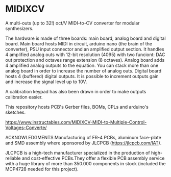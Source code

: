 # MIDIXCV
A multi-outs (up to 32!) oct/V MIDI-to-CV converter for modular synthesizers.

The hardware is made of three boards: main board, analog board and digital board. 
Main board hosts MIDI in circuit, arduino nano (the brain of the converter), PSU input connector and an amplified output section. It handles 4 amplified analog outs with 12-bit resolution (4095) with two funciont: DAC out protection and octaves range extension (8 octaves). 
Analog board adds 4 amplified analog outputs to the equation. You can stack more than one analog board in order to increase the number of analog outs. 
Digital board hosts 4 (buffered) digital outputs. It is possible to increment outputs gain and increase the signal level up to 10V.

A calibration keypad has also been drawn in order to make outputs calibration easier.

This repository hosts PCB's Gerber files, BOMs, CPLs and arduino's sketches.

https://www.instructables.com/MIDIXCV-MIDI-to-Multiple-Control-Voltages-Converte/


ACKNOWLEDGMENTS
Manufacturing of FR-4 PCBs, aluminum face-plate and SMD assembly where sponsored by JLCPCB (https://jlcpcb.com/IAT).

JLCPCB is a high-tech manufacturer specialized in the production of high-reliable and cost-effective PCBs.They offer a flexible PCB assembly service with a huge library of more than 350.000 components in stock (included the MCP4728 needed for this project).

